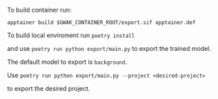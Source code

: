 To build container run: 

```
apptainer build $GWAK_CONTAINER_ROOT/export.sif apptainer.def
```

To build local enviroment run `poetry install`

and use `poetry run python export/main.py` to export the trained model. 

The default model to export is `background`. 

Use `poetry run python export/main.py --project <desired-project>` 

to export the desired project. 
